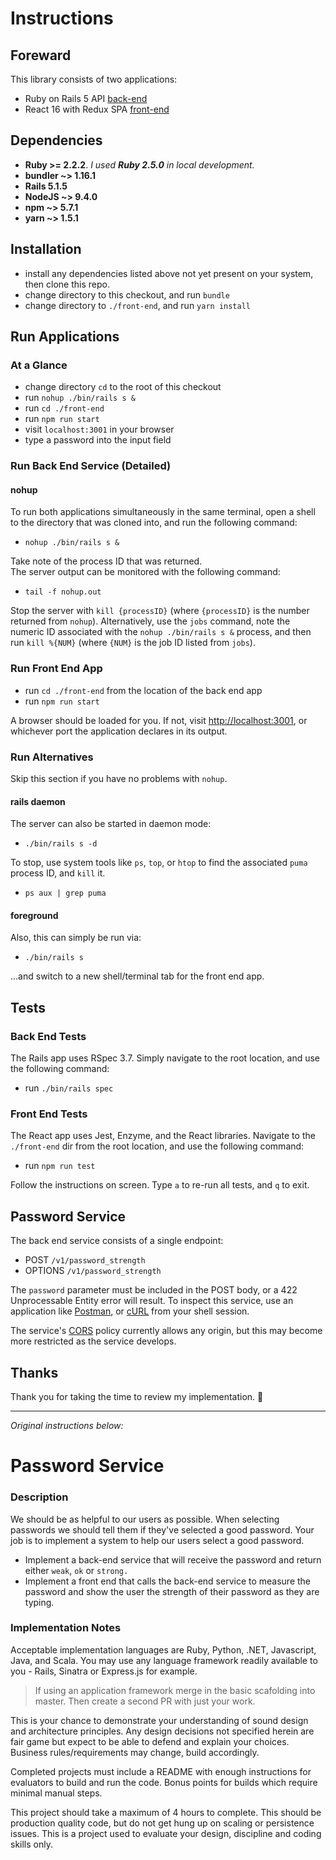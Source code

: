 # Instructions

## Foreward

This library consists of two applications:

 * Ruby on Rails 5 API [back-end](app)
 * React 16 with Redux SPA [front-end](front-end)

## Dependencies

 * **Ruby >= 2.2.2**. _I used **Ruby 2.5.0** in local development._
 * **bundler ~> 1.16.1**
 * **Rails 5.1.5**
 * **NodeJS ~> 9.4.0**
 * **npm ~> 5.7.1**
 * **yarn ~> 1.5.1**

## Installation

 * install any dependencies listed above not yet present on your system, then clone this repo.
 * change directory to this checkout, and run `bundle`
 * change directory to `./front-end`, and run `yarn install`

## Run Applications

### At a Glance

 * change directory `cd` to the root of this checkout
 * run `nohup ./bin/rails s &`
 * run `cd ./front-end`
 * run `npm run start`
 * visit `localhost:3001` in your browser
 * type a password into the input field

### Run Back End Service (Detailed)

#### nohup

To run both applications simultaneously in the same terminal, open a shell to the directory that was cloned into, and run the following command:

 * `nohup ./bin/rails s &`

Take note of the process ID that was returned.  
The server output can be monitored with the following command:

 * `tail -f nohup.out`

Stop the server with `kill {processID}` (where `{processID}` is the number returned from `nohup`). Alternatively, use the `jobs` command, note the numeric ID associated with the `nohup ./bin/rails s &` process, and then run `kill %{NUM}` (where `{NUM}` is the job ID listed from `jobs`).

### Run Front End App

 * run `cd ./front-end` from the location of the back end app
 * run `npm run start`

A browser should be loaded for you. If not, visit [http://localhost:3001](http://localhost:3001), or whichever port the application declares in its output.

### Run Alternatives

Skip this section if you have no problems with `nohup`.

#### rails daemon

The server can also be started in daemon mode:

 * `./bin/rails s -d`

To stop, use system tools like `ps`, `top`, or `htop` to find the associated `puma` process ID, and `kill` it.

 * `ps aux | grep puma`

#### foreground

Also, this can simply be run via:

 * `./bin/rails s`

...and switch to a new shell/terminal tab for the front end app.

## Tests

### Back End Tests

The Rails app uses RSpec 3.7. Simply navigate to the root location, and use the following command:

 * run `./bin/rails spec`

### Front End Tests

The React app uses Jest, Enzyme, and the React libraries. Navigate to the `./front-end` dir from the root location, and use the following command:

 * run `npm run test`

Follow the instructions on screen. Type `a` to re-run all tests, and `q` to exit.

## Password Service

The back end service consists of a single endpoint:

 * POST `/v1/password_strength`
 * OPTIONS `/v1/password_strength`

The `password` parameter must be included in the POST body, or a 422 Unprocessable Entity error will result. To inspect this service, use an application like [Postman](https://www.getpostman.com/), or [cURL](https://curl.haxx.se/) from your shell session.

The service's [CORS](https://developer.mozilla.org/en-US/docs/Web/HTTP/CORS) policy currently allows any origin, but this may become more restricted as the service develops.

## Thanks

Thank you for taking the time to review my implementation. :bow:


----

_Original instructions below:_

# Password Service

### Description

We should be as helpful to our users as possible. When selecting passwords we
should tell them if they've selected a good password. Your job is to implement
a system to help our users select a good password.

* Implement a back-end service that will receive the password and return either `weak`,
  `ok` or `strong.`
* Implement a front end that calls the back-end service to measure the password and
  show the user the strength of their password as they are typing.

### Implementation Notes

Acceptable implementation languages are Ruby, Python, .NET, Javascript, Java, and Scala. You may use any language framework readily available to you - Rails, Sinatra or Express.js for example.

> If using an application framework merge in the basic scafolding into master. Then create a second PR with just your work.

This is your chance to demonstrate your understanding of sound design and architecture principles. Any design decisions not specified herein are fair game but expect to be able to defend and explain your choices. Business rules/requirements may change, build accordingly.

Completed projects must include a README with enough instructions for evaluators to build and run the code. Bonus points for builds which require minimal manual steps.

This project should take a maximum of 4 hours to complete. This should be production quality code, but do not get hung up on scaling or persistence issues. This is a project used to evaluate your design, discipline and coding skills only.
